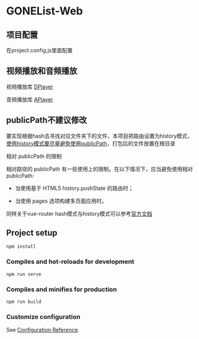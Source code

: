 # GONEList-Web

## 项目配置

在project.config.js里面配置

## 视频播放和音频播放

视频播放库 [DPlayer](http://dplayer.js.org/)


音频播放库 [APlayer](https://aplayer.js.org/)

## publicPath不建议修改

要实现根据hash去寻找对应文件夹下的文件，本项目把路由设置为history模式，[使用history模式要尽量避免使用publicPath](https://cli.vuejs.org/zh/config/#publicpath)，打包后的文件放置在根目录

相对 publicPath 的限制

相对路径的 publicPath 有一些使用上的限制。在以下情况下，应当避免使用相对 publicPath:

- 当使用基于 HTML5 history.pushState 的路由时；

- 当使用 pages 选项构建多页面应用时。


同样关于vue-router hash模式与history模式可以参考[官方文档](https://router.vuejs.org/zh/guide/essentials/history-mode.html#%E5%90%8E%E7%AB%AF%E9%85%8D%E7%BD%AE%E4%BE%8B%E5%AD%90)

## Project setup
```
npm install
```

### Compiles and hot-reloads for development
```
npm run serve
```

### Compiles and minifies for production
```
npm run build
```

### Customize configuration
See [Configuration Reference](https://cli.vuejs.org/config/).

